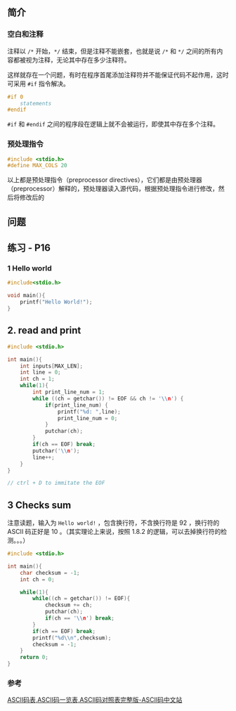 ## 简介

### 空白和注释

注释以 `/*` 开始，`*/` 结束，但是注释不能嵌套，也就是说 `/*` 和 `*/` 之间的所有内容都被视为注释，无论其中存在多少注释符。

这样就存在一个问题，有时在程序首尾添加注释符并不能保证代码不起作用，这时可采用 `#if` 指令解决。

```c
#if 0
	statements
#endif
```

`#if` 和 `#endif` 之间的程序段在逻辑上就不会被运行，即使其中存在多个注释。

### 预处理指令

```c
#include <stdio.h>
#define MAX_COLS 20
```

以上都是预处理指令（preprocessor directives），它们都是由预处理器（preprocessor）解释的，预处理器读入源代码，根据预处理指令进行修改，然后将修改后的

## 问题

## 练习 - P16

### 1 Hello world

```c
#include<stdio.h>

void main(){
	printf("Hello World!");
}
```

## 2. read and print

```c
#include <stdio.h>

int main(){
    int inputs[MAX_LEN];
    int line = 0;
    int ch = 1;
    while(1){
        int print_line_num = 1;
        while ((ch = getchar()) != EOF && ch != '\\n') {
            if(print_line_num) {
                printf("%d: ",line);
                print_line_num = 0;
            }
            putchar(ch);
        }
        if(ch == EOF) break;
        putchar('\\n');
        line++;
    }
}

// ctrl + D to immitate the EOF
```

## 3 Checks sum

注意读题，输入为 `Hello world!` ，包含换行符，不含换行符是 92 ，换行符的 ASCII 码正好是 10 。（其实理论上来说，按照 1.8.2 的逻辑，可以去掉换行符的检测。。。）

```c
#include <stdio.h>

int main(){
    char checksum = -1;
    int ch = 0;

    while(1){
        while((ch = getchar()) != EOF){
            checksum += ch;
            putchar(ch);
            if(ch == '\\n') break;
        }
        if(ch == EOF) break;
        printf("%d\\n",checksum);
        checksum = -1;
    }
    return 0;
}
```

### 参考

[ASCII码表,ASCII码一览表,ASCII码对照表完整版-ASCII码中文站](https://www.habaijian.com/)